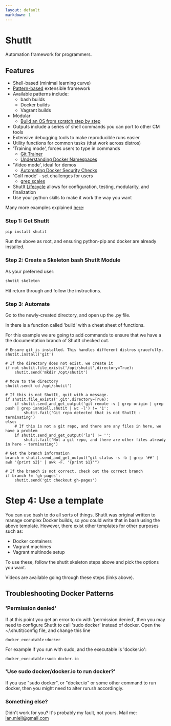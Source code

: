 ```yaml
---
layout: default
markdown: 1
---
```

# ShutIt #

Automation framework for programmers.

## Features ##

 - Shell-based (minimal learning curve)
 - [Pattern-based](https://github.com/ianmiell/shutit-templates) extensible framework
 - Available patterns include:
   - bash builds
   - Docker builds
   - Vagrant builds
 - Modular
   - [Build an OS from scratch step by step](https://zwischenzugs.wordpress.com/2015/01/12/make-your-own-bespoke-docker-image/)
 - Outputs include a series of shell commands you can port to other CM tools
 - Extensive debugging tools to make reproducible runs easier
 - Utility functions for common tasks (that work across distros)
 - 'Training mode', forces users to type in commands
   - [Git Trainer](https://asciinema.org/a/32807?t=70)
   - [Understanding Docker Namespaces](https://zwischenzugs.wordpress.com/2015/11/21/understanding-docker-network-namespaces/)
 - 'Video mode', ideal for demos
   - [Automating Docker Security Checks](https://asciinema.org/a/32001?t=120)
 - 'Golf mode' - set challenges for users
   - [grep scales](https://github.com/ianmiell/grep-scales)
 - ShutIt [Lifecycle](https://github.com/ianmiell/shutit/blob/master/README.md) allows for configuration, testing, modularity, and finalization
 - Use your python skills to make it work the way you want

Many more examples explained [here](https://zwischenzugs.wordpress.com):


### Step 1: Get ShutIt ###

```sh
pip install shutit
```

Run the above as root, and ensuring python-pip and docker are already installed.


### Step 2: Create a Skeleton bash ShutIt Module ###

As your preferred user:

```sh
shutit skeleton
```

Hit return through and follow the instructions.

### Step 3: Automate

Go to the newly-created directory, and open up the .py file.

In there is a function called 'build' with a cheat sheet of functions.

For this example we are going to add commands to ensure that we have a the documentation branch of ShutIt checked out.

```
# Ensure git is installed. This handles different distros gracefully.
shutit.install('git')

# If the directory does not exist, we create it
if not shutit.file_exists('/opt/shutit',directory=True):
	shutit.send('mkdir /opt/shutit')

# Move to the directory
shutit.send('cd /opt/shutit')

# If this is not ShutIt, quit with a message.
if shutit.file_exists('.git',directory=True):
	if shutit.send_and_get_output('git remote -v | grep origin | grep push | grep ianmiell.shutit | wc -l') != '1':
		shutit.fail('Git repo detected that is not ShutIt - terminating')
else:
	# If this is not a git repo, and there are any files in here, we have a problem
	if shutit.send_and_get_output('ls') != '':
		shutit.fail('Not a git repo, and there are other files already in here - terminating')

# Get the branch information
branch = shutit.send_and_get_output("git status -s -b | grep '##' | awk '{print $2}' | awk -F. '{print $1}'")

# If the branch is not correct, check out the correct branch
if branch != 'gh-pages':
	shutit.send('git checkout gh-pages')

```

# Step 4: Use a template

You can use bash to do all sorts of things. ShutIt was original written to manage complex Docker builds, so 
you could write that in bash using the above template. However, there exist other templates for other purposes
such as:

- Docker containers
- Vagrant machines
- Vagrant multinode setup

To use these, follow the shutit skeleton steps above and pick the options you want.

Videos are available going through these steps (links above).

## Troubleshooting Docker Patterns ##

### 'Permission denied' ###

If at this point you get an error to do with 'permission denied', then you may
need to configure ShutIt to call 'sudo docker' instead of docker. Open the
~/.shutit/config file, and change this line

```
docker_executable:docker
```

For example if you run with sudo, and the executable is 'docker.io':

```
docker_executable:sudo docker.io
```


### 'Use sudo docker/docker.io to run docker?' ###

If you use "sudo docker", or "docker.io" or some other command to run docker,
then you might need to alter run.sh accordingly.



### Something else? ###

Didn't work for you? It's probably my fault, not yours. Mail me: ian.miell@gmail.com
